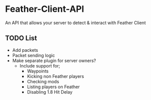 # Feather-Client-API
An API that allows your server to detect &amp; interact with Feather Client


## TODO List
 - Add packets
 - Packet sending logic
 - Make separate plugin for server owners?
    - Include support for;
        - Waypoints
        - Kicking non Feather players
        - Checking mods
        - Listing players on Feather
        - Disabling 1.8 Hit Delay